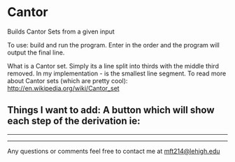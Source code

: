 Cantor
======

Builds Cantor Sets from a given input

To use: build and run the program. Enter in the order and the program will output the final line. 

What is a Cantor set. Simply its a line split into thirds with the middle third removed. In my implementation - is the smallest line segment. To read more about Cantor sets (which are pretty cool): http://en.wikipedia.org/wiki/Cantor_set

Things I want to add:
  A button which will show each step of the derivation ie: 
  ---------
  ---    ---
  - -    - -

Any questions or comments feel free to contact me at mft214@lehigh.edu